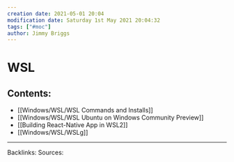 ```yaml
---
creation date: 2021-05-01 20:04
modification date: Saturday 1st May 2021 20:04:32
tags: ["#moc"]
author: Jimmy Briggs
---
```


# WSL

## Contents:

- [[Windows/WSL/WSL Commands and Installs]]
- [[Windows/WSL/WSL Ubuntu on Windows Community Preview]]
- [[Building React-Native App in WSL2]]
- [[Windows/WSL/WSLg]]


***
Backlinks:
Sources:


